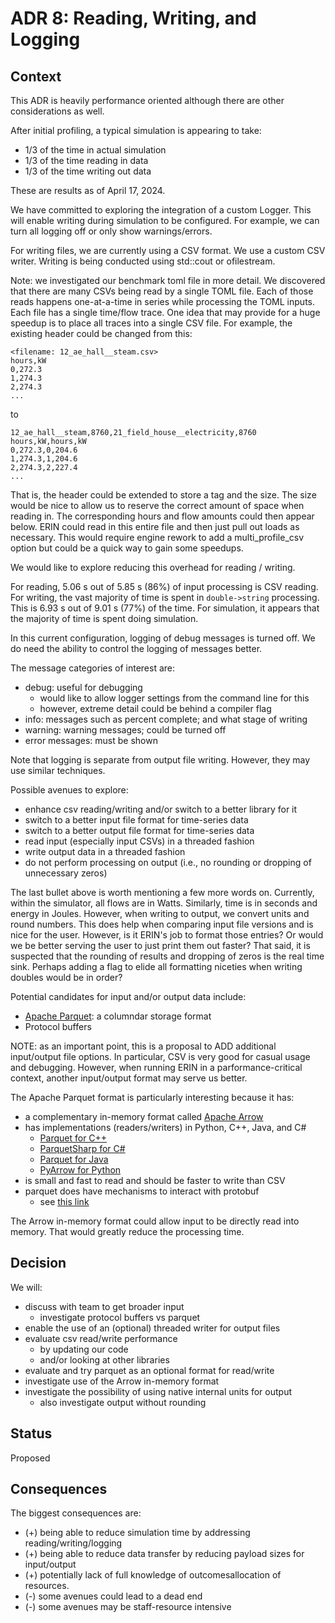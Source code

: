# ADR 8: Reading, Writing, and Logging

## Context

This ADR is heavily performance oriented although there are other considerations as well.

After initial profiling, a typical simulation is appearing to take:

- 1/3 of the time in actual simulation
- 1/3 of the time reading in data
- 1/3 of the time writing out data

These are results as of April 17, 2024.

We have committed to exploring the integration of a custom Logger.
This will enable writing during simulation to be configured.
For example, we can turn all logging off or only show warnings/errors.

For writing files, we are currently using a CSV format.
We use a custom CSV writer.
Writing is being conducted using std::cout or ofilestream.

Note: we investigated our benchmark toml file in more detail.
We discovered that there are many CSVs being read by a single TOML file.
Each of those reads happens one-at-a-time in series while processing the TOML inputs.
Each file has a single time/flow trace.
One idea that may provide for a huge speedup is to place all traces into a single CSV file.
For example, the existing header could be changed from this:

```
<filename: 12_ae_hall__steam.csv>
hours,kW
0,272.3
1,274.3
2,274.3
...
```

to

```
12_ae_hall__steam,8760,21_field_house__electricity,8760
hours,kW,hours,kW
0,272.3,0,204.6
1,274.3,1,204.6
2,274.3,2,227.4
...
```

That is, the header could be extended to store a tag and the size.
The size would be nice to allow us to reserve the correct amount of space when reading in.
The corresponding hours and flow amounts could then appear below.
ERIN could read in this entire file and then just pull out loads as necessary.
This would require engine rework to add a multi_profile_csv option but could be a quick way to gain some speedups.

We would like to explore reducing this overhead for reading / writing.

For reading, 5.06 s out of 5.85 s (86%) of input processing is CSV reading.
For writing, the vast majority of time is spent in `double->string` processing.
This is 6.93 s out of 9.01 s (77%) of the time.
For simulation, it appears that the majority of time is spent doing simulation.

In this current configuration, logging of debug messages is turned off.
We do need the ability to control the logging of messages better.

The message categories of interest are:

- debug: useful for debugging
  - would like to allow logger settings from the command line for this
  - however, extreme detail could be behind a compiler flag
- info: messages such as percent complete; and what stage of writing
- warning: warning messages; could be turned off
- error messages: must be shown

Note that logging is separate from output file writing.
However, they may use similar techniques.

Possible avenues to explore:

- enhance csv reading/writing and/or switch to a better library for it
- switch to a better input file format for time-series data
- switch to a better output file format for time-series data
- read input (especially input CSVs) in a threaded fashion
- write output data in a threaded fashion
- do not perform processing on output (i.e., no rounding or dropping of unnecessary zeros)

The last bullet above is worth mentioning a few more words on.
Currently, within the simulator, all flows are in Watts.
Similarly, time is in seconds and energy in Joules.
However, when writing to output, we convert units and round numbers.
This does help when comparing input file versions and is nice for the user.
However, is it ERIN's job to format those entries?
Or would we be better serving the user to just print them out faster?
That said, it is suspected that the rounding of results and dropping of zeros is the real time sink.
Perhaps adding a flag to elide all formatting niceties when writing doubles would be in order?

Potential candidates for input and/or output data include:

- [Apache Parquet](https://parquet.apache.org/): a columndar storage format
- Protocol buffers

NOTE: as an important point, this is a proposal to ADD additional input/output file options.
In particular, CSV is very good for casual usage and debugging.
However, when running ERIN in a parformance-critical context, another input/output format may serve us better.

The Apache Parquet format is particularly interesting because it has:

- a complementary in-memory format called [Apache Arrow](https://arrow.apache.org/)
- has implementations (readers/writers) in Python, C++, Java, and C#
  - [Parquet for C++](https://github.com/apache/arrow/tree/main/cpp/tools/parquet)
  - [ParquetSharp for C#](https://github.com/G-Research/ParquetSharp)
  - [Parquet for Java](https://github.com/apache/parquet-mr/)
  - [PyArrow for Python](https://arrow.apache.org/docs/python/index.html)
- is small and fast to read and should be faster to write than CSV
- parquet does have mechanisms to interact with protobuf
  - see [this link](https://github.com/rdblue/parquet-avro-protobuf/blob/master/README.md)

The Arrow in-memory format could allow input to be directly read into memory.
That would greatly reduce the processing time.

## Decision

We will:

- discuss with team to get broader input
  - investigate protocol buffers vs parquet
- enable the use of an (optional) threaded writer for output files
- evaluate csv read/write performance
  - by updating our code
  - and/or looking at other libraries
- evaluate and try parquet as an optional format for read/write
- investigate use of the Arrow in-memory format
- investigate the possibility of using native internal units for output
  - also investigate output without rounding

## Status

Proposed

## Consequences

The biggest consequences are:

- (+) being able to reduce simulation time by addressing reading/writing/logging
- (+) being able to reduce data transfer by reducing payload sizes for input/output
- (+) potentially lack of full knowledge of outcomesallocation of resources.
- (-) some avenues could lead to a dead end 
- (-) some avenues may be staff-resource intensive
